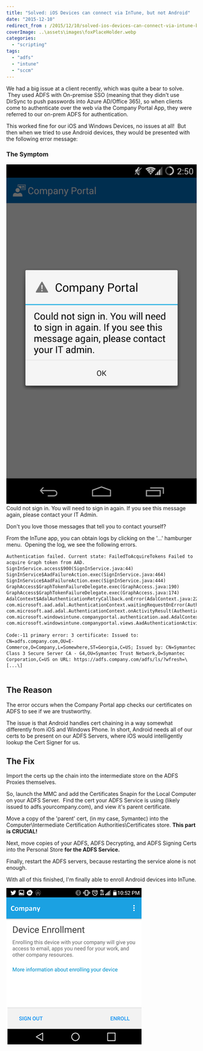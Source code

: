 ```yaml
---
title: "Solved: iOS Devices can connect via InTune, but not Android"
date: "2015-12-10"
redirect_from : /2015/12/10/solved-ios-devices-can-connect-via-intune-but-not-android
coverImage: ..\assets\images\foxPlaceHolder.webp
categories: 
  - "scripting"
tags: 
  - "adfs"
  - "intune"
  - "sccm"
---
```


We had a big issue at a client recently, which was quite a bear to solve.  They used ADFS with On-premise SSO (meaning that they didn't use DirSync to push passwords into Azure AD/Office 365), so when clients come to authenticate over the web via the Company Portal App, they were referred to our on-prem ADFS for authentication.

This worked fine for our iOS and Windows Devices, no issues at all!  But then when we tried to use Android devices, they would be presented with the following error message:

### The Symptom

![](/assets/images/2015/12/images/screenshot_2015-10-22-14-50-34.png) Could not sign in. You will need to sign in again. If you see this message again, please contact your IT Admin.

Don't you love those messages that tell you to contact yourself?

From the InTune app, you can obtain logs by clicking on the '...' hamburger menu.  Opening the log, we see the following errors.

```
Authentication failed. Current state: FailedToAcquireTokens Failed to acquire Graph token from AAD. SignInService.access$900(SignInService.java:44) SignInService$AadFailureAction.exec(SignInService.java:464) SignInService$AadFailureAction.exec(SignInService.java:444) GraphAccess$GraphTokenFailureDelegate.exec(GraphAccess.java:190) GraphAccess$GraphTokenFailureDelegate.exec(GraphAccess.java:174) AdalContext$AdalAuthenticationRetryCallback.onError(AdalContext.java:228) com.microsoft.aad.adal.AuthenticationContext.waitingRequestOnError(AuthenticationContext.java:899) com.microsoft.aad.adal.AuthenticationContext.onActivityResult(AuthenticationContext.java:758) com.microsoft.windowsintune.companyportal.authentication.aad.AdalContext.onActivityResult(AdalContext.java:150) com.microsoft.windowsintune.companyportal.views.AadAuthenticationActivity.onActivityResult(AadAuthenticationActivity.java:57)

Code:-11 primary error: 3 certificate: Issued to: CN=adfs.company.com,OU=E-Commerce,O=Company,L=Somewhere,ST=Georgia,C=US; Issued by: CN=Symantec Class 3 Secure Server CA - G4,OU=Symantec Trust Network,O=Symantec Corporation,C=US on URL: https://adfs.company.com/adfs/ls/?wfresh=\[...\]


```

## The Reason

The error occurs when the Company Portal app checks our certificates on ADFS to see if we are trustworthy.

The issue is that Android handles cert chaining in a way somewhat differently from iOS and Windows Phone. In short, Android needs all of our certs to be present on our ADFS Servers, where iOS would intelligently lookup the Cert Signer for us.

## The Fix

Import the certs up the chain into the intermediate store on the ADFS Proxies themselves.

So, launch the MMC and add the Certificates Snapin for the Local Computer on your ADFS Server.  Find the cert your ADFS Service is using (likely issued to adfs.yourcompany.com), and view it's parent certificate.

Move a copy of the 'parent' cert, (in my case, Symantec) into the Computer\\Intermediate Certification Authorities\\Certificates store. **This part is CRUCIAL!**

Next, move copies of your ADFS, ADFS Decrypting, and ADFS Signing Certs into the Personal Store **for the ADFS Service.**

Finally, restart the ADFS servers, because restarting the service alone is not enough.

With all of this finished, I'm finally able to enroll Android devices into InTune.

[![Screenshot_2015-12-08-22-52-11](../assets/images/2015/12/images/screenshot_2015-12-08-22-52-11.png)](../assets/images/2015/12/images/screenshot_2015-12-08-22-52-11.png)